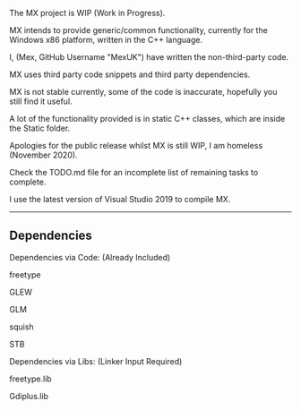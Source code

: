 The MX project is WIP (Work in Progress).

MX intends to provide generic/common functionality, currently for the Windows x86 platform, written in the C++ language.

I, (Mex, GitHub Username "MexUK") have written the non-third-party code.

MX uses third party code snippets and third party dependencies.

MX is not stable currently, some of the code is inaccurate, hopefully you still find it useful.

A lot of the functionality provided is in static C++ classes, which are inside the Static folder.

Apologies for the public release whilst MX is still WIP, I am homeless (November 2020).

Check the TODO.md file for an incomplete list of remaining tasks to complete.

I use the latest version of Visual Studio 2019 to compile MX.

------------
Dependencies
------------

Dependencies via Code: (Already Included)

freetype

GLEW

GLM

squish

STB

Dependencies via Libs: (Linker Input Required)

freetype.lib

Gdiplus.lib

